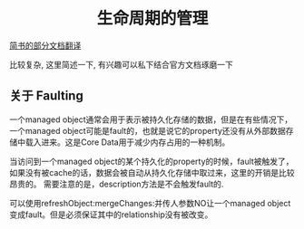 # <center>生命周期的管理</center>


[简书的部分文档翻译](https://www.jianshu.com/p/b5e7d7202ba9)

比较复杂, 这里简述一下, 有兴趣可以私下结合官方文档琢磨一下

## 关于 Faulting

一个managed object通常会用于表示被持久化存储的数据，但是在有些情况下，一个managed object可能是fault的，也就是说它的property还没有从外部数据存储中载入进来。这是Core Data用于减少内存占用的一种机制。

当访问到一个managed object的某个持久化的property的时候，fault被触发了，如果没有被cache的话，数据会被自动从持久化存储中取过来，这里的开销是比较昂贵的。
需要注意的是，description方法是不会触发fault的.

可以使用refreshObject:mergeChanges:并传人参数NO让一个managed object变成fault。但是必须保证其中的relationship没有被改变。

